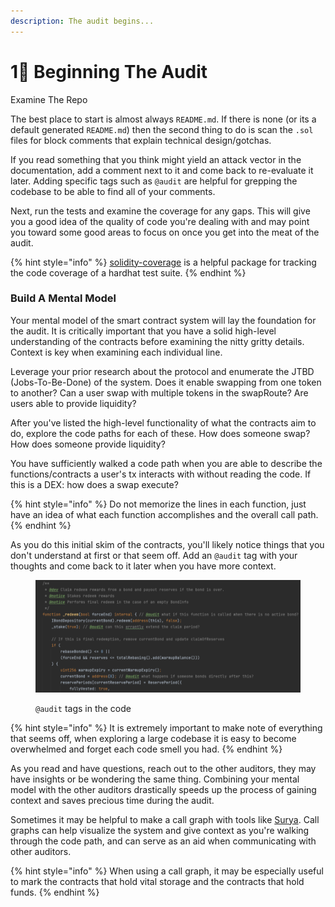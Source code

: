```yaml
---
description: The audit begins...
---
```


# 1⃣ Beginning The Audit

Examine The Repo

The best place to start is almost always `README.md`. If there is none (or its a default generated `README.md`) then the second thing to do is scan the `.sol` files for block comments that explain technical design/gotchas.

If you read something that you think might yield an attack vector in the documentation, add a comment next to it and come back to re-evaluate it later. Adding specific tags such as `@audit` are helpful for grepping the codebase to be able to find all of your comments.

Next, run the tests and examine the coverage for any gaps. This will give you a good idea of the quality of code you're dealing with and may point you toward some good areas to focus on once you get into the meat of the audit.

{% hint style="info" %}
[solidity-coverage](https://www.npmjs.com/package/solidity-coverage) is a helpful package for tracking the code coverage of a hardhat test suite.&#x20;
{% endhint %}



### Build A Mental Model

Your mental model of the smart contract system will lay the foundation for the audit. It is critically important that you have a solid high-level understanding of the contracts before examining the nitty gritty details. Context is key when examining each individual line.

Leverage your prior research about the protocol and enumerate the JTBD (Jobs-To-Be-Done) of the system. Does it enable swapping from one token to another? Can a user swap with multiple tokens in the swapRoute? Are users able to provide liquidity?

After you've listed the high-level functionality of what the contracts aim to do, explore the code paths for each of these. How does someone swap? How does someone provide liquidity?

You have sufficiently walked a code path when you are able to describe the functions/contracts a user's tx interacts with without reading the code. If this is a DEX: how does a swap execute?

{% hint style="info" %}
Do not memorize the lines in each function, just have an idea of what each function accomplishes and the overall call path.
{% endhint %}

As you do this initial skim of the contracts, you'll likely notice things that you don't understand at first or that seem off. Add an `@audit` tag with your thoughts and come back to it later when you have more context.

<figure><img src="../../.gitbook/assets/Screenshot 2023-01-24 at 6.06.34 PM.png" alt=""><figcaption><p><code>@audit</code> tags in the code </p></figcaption></figure>

{% hint style="info" %}
It is extremely important to make note of everything that seems off, when exploring a large codebase it is easy to become overwhelmed and forget each code smell you had.
{% endhint %}

As you read and have questions, reach out to the other auditors, they may have insights or be wondering the same thing. Combining your mental model with the other auditors drastically speeds up the process of gaining context and saves precious time during the audit.

Sometimes it may be helpful to make a call graph with tools like [Surya](https://github.com/ConsenSys/surya). Call graphs can help visualize the system and give context as you're walking through the code path, and can serve as an aid when communicating with other auditors.&#x20;

{% hint style="info" %}
When using a call graph, it may be especially useful to mark the contracts that hold vital storage and the contracts that hold funds.
{% endhint %}

